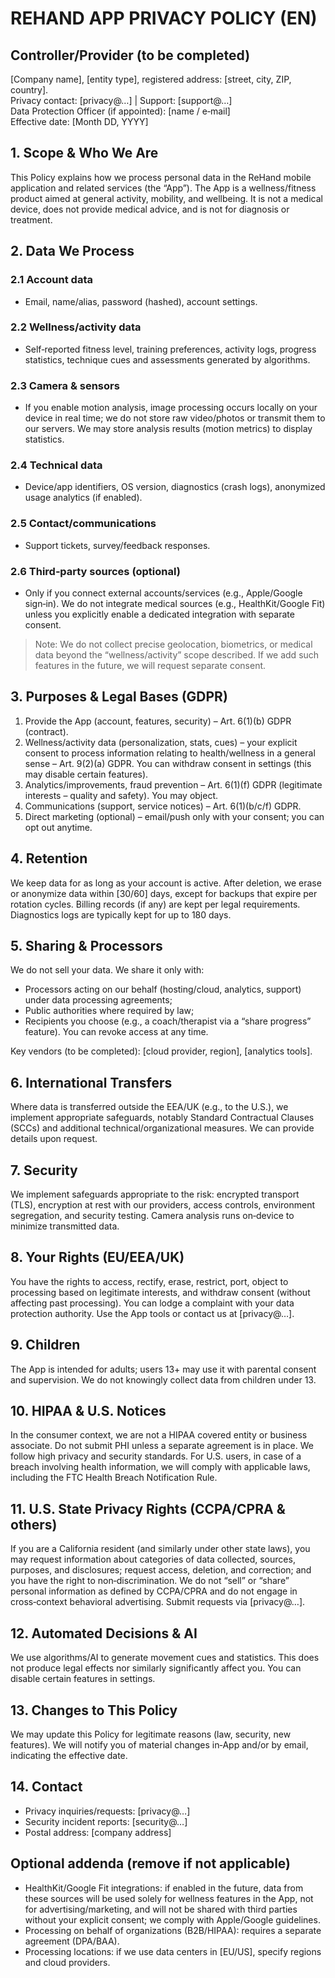 # REHAND APP PRIVACY POLICY (EN)

## Controller/Provider (to be completed)
[Company name], [entity type], registered address: [street, city, ZIP, country].  
Privacy contact: [privacy@…] | Support: [support@…]  
Data Protection Officer (if appointed): [name / e‑mail]  
Effective date: [Month DD, YYYY]

## 1. Scope & Who We Are
This Policy explains how we process personal data in the ReHand mobile application and related services (the “App”). The App is a wellness/fitness product aimed at general activity, mobility, and wellbeing. It is not a medical device, does not provide medical advice, and is not for diagnosis or treatment.

## 2. Data We Process
### 2.1 Account data
- Email, name/alias, password (hashed), account settings.

### 2.2 Wellness/activity data
- Self‑reported fitness level, training preferences, activity logs, progress statistics, technique cues and assessments generated by algorithms.

### 2.3 Camera & sensors
- If you enable motion analysis, image processing occurs locally on your device in real time; we do not store raw video/photos or transmit them to our servers. We may store analysis results (motion metrics) to display statistics.

### 2.4 Technical data
- Device/app identifiers, OS version, diagnostics (crash logs), anonymized usage analytics (if enabled).

### 2.5 Contact/communications
- Support tickets, survey/feedback responses.

### 2.6 Third‑party sources (optional)
- Only if you connect external accounts/services (e.g., Apple/Google sign‑in). We do not integrate medical sources (e.g., HealthKit/Google Fit) unless you explicitly enable a dedicated integration with separate consent.

> Note: We do not collect precise geolocation, biometrics, or medical data beyond the “wellness/activity” scope described. If we add such features in the future, we will request separate consent.

## 3. Purposes & Legal Bases (GDPR)
1. Provide the App (account, features, security) – Art. 6(1)(b) GDPR (contract).
2. Wellness/activity data (personalization, stats, cues) – your explicit consent to process information relating to health/wellness in a general sense – Art. 9(2)(a) GDPR. You can withdraw consent in settings (this may disable certain features).
3. Analytics/improvements, fraud prevention – Art. 6(1)(f) GDPR (legitimate interests – quality and safety). You may object.
4. Communications (support, service notices) – Art. 6(1)(b/c/f) GDPR.
5. Direct marketing (optional) – email/push only with your consent; you can opt out anytime.

## 4. Retention
We keep data for as long as your account is active. After deletion, we erase or anonymize data within [30/60] days, except for backups that expire per rotation cycles. Billing records (if any) are kept per legal requirements. Diagnostics logs are typically kept for up to 180 days.

## 5. Sharing & Processors
We do not sell your data. We share it only with:

- Processors acting on our behalf (hosting/cloud, analytics, support) under data processing agreements;
- Public authorities where required by law;
- Recipients you choose (e.g., a coach/therapist via a “share progress” feature). You can revoke access at any time.

Key vendors (to be completed): [cloud provider, region], [analytics tools].

## 6. International Transfers
Where data is transferred outside the EEA/UK (e.g., to the U.S.), we implement appropriate safeguards, notably Standard Contractual Clauses (SCCs) and additional technical/organizational measures. We can provide details upon request.

## 7. Security
We implement safeguards appropriate to the risk: encrypted transport (TLS), encryption at rest with our providers, access controls, environment segregation, and security testing. Camera analysis runs on‑device to minimize transmitted data.

## 8. Your Rights (EU/EEA/UK)
You have the rights to access, rectify, erase, restrict, port, object to processing based on legitimate interests, and withdraw consent (without affecting past processing). You can lodge a complaint with your data protection authority. Use the App tools or contact us at [privacy@…].

## 9. Children
The App is intended for adults; users 13+ may use it with parental consent and supervision. We do not knowingly collect data from children under 13.

## 10. HIPAA & U.S. Notices
In the consumer context, we are not a HIPAA covered entity or business associate. Do not submit PHI unless a separate agreement is in place. We follow high privacy and security standards. For U.S. users, in case of a breach involving health information, we will comply with applicable laws, including the FTC Health Breach Notification Rule.

## 11. U.S. State Privacy Rights (CCPA/CPRA & others)
If you are a California resident (and similarly under other state laws), you may request information about categories of data collected, sources, purposes, and disclosures; request access, deletion, and correction; and you have the right to non‑discrimination. We do not “sell” or “share” personal information as defined by CCPA/CPRA and do not engage in cross‑context behavioral advertising. Submit requests via [privacy@…].

## 12. Automated Decisions & AI
We use algorithms/AI to generate movement cues and statistics. This does not produce legal effects nor similarly significantly affect you. You can disable certain features in settings.

## 13. Changes to This Policy
We may update this Policy for legitimate reasons (law, security, new features). We will notify you of material changes in‑App and/or by email, indicating the effective date.

## 14. Contact
- Privacy inquiries/requests: [privacy@…]
- Security incident reports: [security@…]
- Postal address: [company address]

## Optional addenda (remove if not applicable)
- HealthKit/Google Fit integrations: if enabled in the future, data from these sources will be used solely for wellness features in the App, not for advertising/marketing, and will not be shared with third parties without your explicit consent; we comply with Apple/Google guidelines.
- Processing on behalf of organizations (B2B/HIPAA): requires a separate agreement (DPA/BAA).
- Processing locations: if we use data centers in [EU/US], specify regions and cloud providers.


